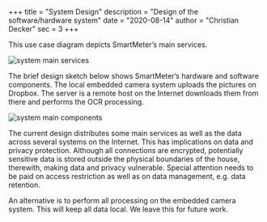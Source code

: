 +++
title = "System Design"
description = "Design of the software/hardware system"
date = "2020-08-14"
author = "Christian Decker"
sec = 3
+++

<style>
img {
  max-width: 100%;
  height: auto;
}
</style>

This use case diagram depicts SmartMeter’s main services.

<img src="uml/uc_systemdesign.png" alt="system main services" />

The brief design sketch below shows SmartMeter’s hardware and software components. The local embedded camera system uploads the pictures on Dropbox. The server is a remote host on the Internet downloads them from there and performs the OCR processing.

<img src="uml/cp_systemdesign.png" alt="system main components"  />

The current design distributes some main services as well as the data across several systems on the Internet. This has implications on data and privacy protection. Although all connections are encrypted, potentially sensitive data is stored outside the physical boundaries of the house, therewith, making data and privacy vulnerable. Special attention needs to be paid on access restriction as well as on data management, e.g. data retention. 

An alternative is to perform all processing on the embedded camera system. This will keep all data local. We leave this for future work.
